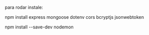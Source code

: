 para rodar instale: 

npm install express mongoose dotenv cors bcryptjs jsonwebtoken

npm install --save-dev nodemon
